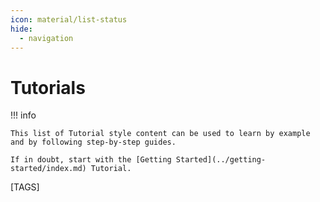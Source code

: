 ```yaml
---
icon: material/list-status
hide:
  - navigation
---
```

# Tutorials

!!! info

    This list of Tutorial style content can be used to learn by example and by following step-by-step guides.

    If in doubt, start with the [Getting Started](../getting-started/index.md) Tutorial.

[TAGS]

